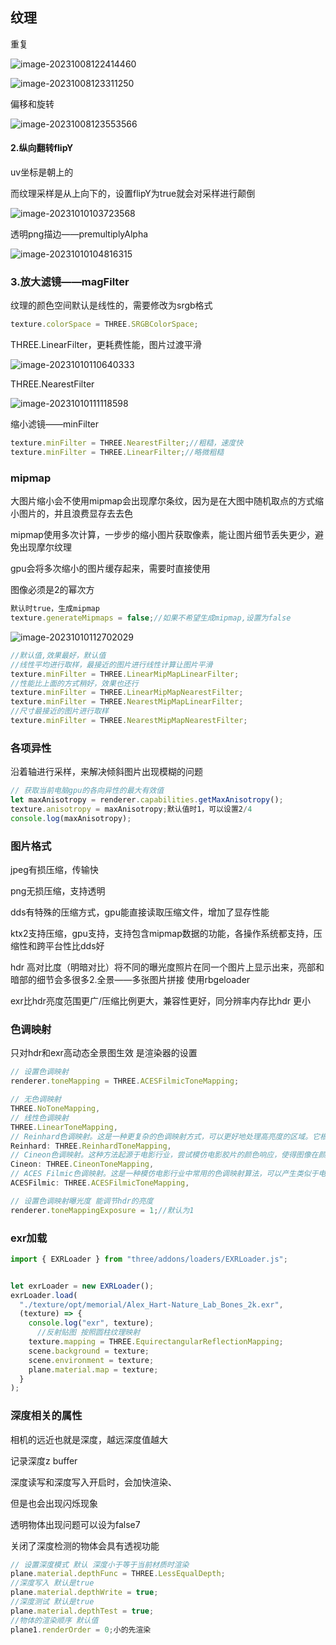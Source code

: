 ## 纹理

重复

![image-20231008122414460](img/image-20231008122414460.png)

![image-20231008123311250](img/image-20231008123311250.png)

偏移和旋转

![image-20231008123553566](img/image-20231008123553566.png)

#### 2.纵向翻转flipY

uv坐标是朝上的

而纹理采样是从上向下的，设置flipY为true就会对采样进行颠倒

![image-20231010103723568](img/image-20231010103723568.png)

透明png描边——premultiplyAlpha

![image-20231010104816315](img/image-20231010104816315.png)

### 3.放大滤镜——magFilter

纹理的颜色空间默认是线性的，需要修改为srgb格式

```js
texture.colorSpace = THREE.SRGBColorSpace;
```

THREE.LinearFilter，更耗费性能，图片过渡平滑

![image-20231010110640333](img/image-20231010110640333.png)

THREE.NearestFilter

![image-20231010111118598](img/image-20231010111118598.png)

缩小滤镜——minFilter

```js
texture.minFilter = THREE.NearestFilter;//粗糙，速度快
texture.minFilter = THREE.LinearFilter;//略微粗糙
```

### mipmap

大图片缩小会不使用mipmap会出现摩尔条纹，因为是在大图中随机取点的方式缩小图片的，并且浪费显存去去色

mipmap使用多次计算，一步步的缩小图片获取像素，能让图片细节丢失更少，避免出现摩尔纹理

gpu会将多次缩小的图片缓存起来，需要时直接使用

图像必须是2的幂次方

```js
默认时true，生成mipmap
texture.generateMipmaps = false;//如果不希望生成mipmap,设置为false
```

![image-20231010112702029](img/image-20231010112702029.png)

```js
//默认值,效果最好，默认值
//线性平均进行取样，最接近的图片进行线性计算让图片平滑
texture.minFilter = THREE.LinearMipMapLinearFilter;
//性能比上面的方式稍好，效果也还行
texture.minFilter = THREE.LinearMipMapNearestFilter;
texture.minFilter = THREE.NearestMipMapLinearFilter;
//尺寸最接近的图片进行取样
texture.minFilter = THREE.NearestMipMapNearestFilter;
```

### 各项异性

沿着轴进行采样，来解决倾斜图片出现模糊的问题

```js
// 获取当前电脑gpu的各向异性的最大有效值
let maxAnisotropy = renderer.capabilities.getMaxAnisotropy();
texture.anisotropy = maxAnisotropy;默认值时1，可以设置2/4
console.log(maxAnisotropy);
```

### 图片格式

jpeg有损压缩，传输快

png无损压缩，支持透明

dds有特殊的压缩方式，gpu能直接读取压缩文件，增加了显存性能

ktx2支持压缩，gpu支持，支持包含mipmap数据的功能，各操作系统都支持，压缩性和跨平台性比dds好

hdr 高对比度（明暗对比）将不同的曝光度照片在同一个图片上显示出来，亮部和暗部的细节会多很多2.全景——多张图片拼接 使用rbgeloader

exr比hdr亮度范围更广/压缩比例更大，兼容性更好，同分辨率内存比hdr 更小

### 色调映射

只对hdr和exr高动态全景图生效 是渲染器的设置

```js
// 设置色调映射
renderer.toneMapping = THREE.ACESFilmicToneMapping;

// 无色调映射
THREE.NoToneMapping,
// 线性色调映射
THREE.LinearToneMapping,
// Reinhard色调映射。这是一种更复杂的色调映射方式，可以更好地处理高亮度的区域。它根据整个图像的平均亮度来调整每个像素的亮度。
Reinhard: THREE.ReinhardToneMapping,
// Cineon色调映射。这种方法起源于电影行业，尝试模仿电影胶片的颜色响应，使得图像在颜色上看起来更富有电影感。
Cineon: THREE.CineonToneMapping,
// ACES Filmic色调映射。这是一种模仿电影行业中常用的色调映射算法，可以产生类似于电影的视觉效果。
ACESFilmic: THREE.ACESFilmicToneMapping,
```

```js
// 设置色调映射曝光度 能调节hdr的亮度
renderer.toneMappingExposure = 1;//默认为1
```

### exr加载

```js
import { EXRLoader } from "three/addons/loaders/EXRLoader.js";


let exrLoader = new EXRLoader();
exrLoader.load(
  "./texture/opt/memorial/Alex_Hart-Nature_Lab_Bones_2k.exr",
  (texture) => {
    console.log("exr", texture);
      //反射贴图 按照圆柱纹理映射
    texture.mapping = THREE.EquirectangularReflectionMapping;
    scene.background = texture;
    scene.environment = texture;
    plane.material.map = texture;
  }
);
```

### 深度相关的属性

相机的远近也就是深度，越远深度值越大

记录深度z buffer

深度读写和深度写入开启时，会加快渲染、

但是也会出现闪烁现象

透明物体出现问题可以设为false7

关闭了深度检测的物体会具有透视功能

```js
// 设置深度模式 默认 深度小于等于当前材质时渲染
plane.material.depthFunc = THREE.LessEqualDepth;
//深度写入 默认是true
plane.material.depthWrite = true;
//深度测试 默认是true
plane.material.depthTest = true;
//物体的渲染顺序 默认值
plane1.renderOrder = 0;小的先渲染
```

